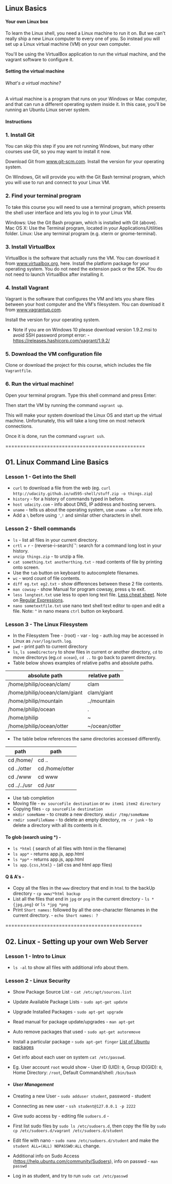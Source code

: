 ## Linux Basics

#### Your own Linux box
To learn the Linux shell, you need a Linux machine to run it on. But we can't really ship a new Linux computer to every one of you. So instead you will set up a Linux virtual machine (VM) on your own computer.

You'll be using the VirtualBox application to run the virtual machine, and the vagrant software to configure it.

#### Setting the virtual machine

###### What's a virtual machine?
A virtual machine is a program that runs on your Windows or Mac computer, and that can run a different operating system inside it. In this case, you'll be running an Ubuntu Linux server system.

#### Instructions
### 1. Install Git
You can skip this step if you are not running Windows, but many other courses use Git, so you may want to install it now.

Download Git from www.git-scm.com. Install the version for your operating system.

On Windows, Git will provide you with the Git Bash terminal program, which you will use to run and connect to your Linux VM.


### 2. Find your terminal program
To take this course you will need to use a terminal program, which presents the shell user interface and lets you log in to your Linux VM.

Windows: Use the Git Bash program, which is installed with Git (above).
Mac OS X: Use the Terminal program, located in your Applications/Utilities folder.
Linux: Use any terminal program (e.g. xterm or gnome-terminal).


### 3. Install VirtualBox
VirtualBox is the software that actually runs the VM. You can download it from www.virtualbox.org, here. Install the platform package for your operating system. You do not need the extension pack or the SDK. You do not need to launch VirtualBox after installing it.

### 4. Install Vagrant
Vagrant is the software that configures the VM and lets you share files between your host computer and the VM's filesystem. You can download it from www.vagrantup.com.

Install the version for your operating system.
* Note if you are on Windows 10 please download version 1.9.2.msi to avoid SSH password prompt error: - https://releases.hashicorp.com/vagrant/1.9.2/

### 5. Download the VM configuration file
Clone or download the project for this course, which includes the file `Vagrantfile`.


### 6. Run the virtual machine!
Open your terminal program. Type this shell command and press Enter:

Then start the VM by running the command `vagrant up`.

This will make your system download the Linux OS and start up the virtual machine. Unfortunately, this will take a long time on most network connections.

Once it is done, run the command `vagrant ssh`.

===============================================

## 01. Linux Command Line Basics

### Lesson 1 - Get into the Shell
* `curl` to download a file from the web (eg. `curl http://udacity.github.io/ud595-shell/stuff.zip -o things.zip`)
* `history` - for a history of commands typed in before.
* `host udacity.com` - info about DNS, IP address and hosting servers.
* `uname` - tells us about the operating system, use `uname -a` for more info.
* Add a `\` before using `'`,`!` and similar other characters in shell.

### Lesson 2 - Shell commands
* `ls` - list all files in your current directory.
* `crtl` + `r` - (reverse-i-search)`': search for a command long lost in your history.
* `unzip things.zip` - to unzip a file.
* `cat something.txt anotherthing.txt` - read contents of file by printing onto screen.
* Use the `tab` button on keyboard to autocomplete filenames.
* `wc` - word count of file contents.
* `diff eg.txt eg2.txt` - show differences between these 2 file contents.
* `man cowsay` - show Manual for program cowsay, press `q` to exit.
* `less longtest.txt` use less to open long text file. [Less cheat sheet](http://sheet.shiar.nl/less). Note on [Regular Expressions](http://codular.com/regex).
* `nano sometextfile.txt` use nano text shell text editor to open and edit a file. Note: `^` in nano means `ctrl` button on keyboard.

### Lesson 3 - The Linux Filesystem
* In the Filesystem Tree - (root) - var - log - auth.log may be accessed in Linux as `/var/log/auth.log`.
* `pwd` - print path to current directory
* `ls`, `ls someDirectory` to show files in current or another directory, `cd` to move directorys (eg.`cd ocean`), `cd ..` to go back to parent directory.
* Table below shows examples of relative paths and absolute paths.

| absolute path                      | relative path           |
| -------------                      | -------------           |
| /home/philip/ocean/clam/           | clam                    |
| /home/philip/ocean/clam/giant      | clam/giant              |
| /home/philip/mountain              | ../mountain             |
| /home/philip/ocean                 | .                       |
| /home/philip                       | ~                       |
| /home/philip/ocean/otter           | ~/ocean/otter           |

* The table below references the same directories accessed differently.

| path                           |  path           |
| ----                           | -----           |
| cd /home/                      | cd ..           |
| cd  ../otter                   | cd /home/otter  |
| cd ./www                       | cd www          |
| cd ../../usr                   | cd /usr         |

* Use tab completion
* Moving file -  `mv sourceFile destination` or `mv item1 item2 directory`
* Copying files - `cp sourceFile destination`
* `mkdir someName` - to create a new directory. `mkdir /tmp/someName`
* `rmdir someFileName` - to delete an empty directory, `rm -r junk` - to delete a directory with all its contents in it.
#### To glob (search using *) -
* `ls *html` ( search of all files with html in the filename)
* `ls app*` - returns app.js, app.html
* `ls *pp*` - returns app.js, app.html
* `ls app.{css,html}` - (all css and html app files)

#### Q & A's -
* Copy all the files in the `www` directory that end in `html` to the backUp directory - `cp www/*html backup`
* List all the files that end in `jpg` or `png` in the current directory - `ls *{jpg,png}` or `ls *jpg *png`
* Print `Short names:` followed by all the one-character filenames in the current directory. - `echo Short names: ?`

==============================================

## 02. Linux - Setting up your own Web Server

### Lesson 1 - Intro to Linux
* `ls -al` to show all files with additional info about them.

### Lesson 2 - Linux Security
* Show Package Source List - `cat /etc/apt/sources.list`
* Update Available Package Lists - `sudo apt-get update`
* Upgrade Installed Packages - `sudo apt-get upgrade`
* Read manual for package update/upgrades - `man apt-get`
* Auto remove packages that used - `sudo apt-get autoremove`
* Install a particular package - `sudo apt-get finger` [List of Ubuntu packages](https://packages.ubuntu.com/)
* Get info about each user on system `cat /etc/passwd`.
* Eg. User account `root` would show - User ID (UID): `0`, Group ID(GID): `0`, Home Directory: `/root`, Default Command/shell: `/bin/bash`

* #### *User Management*
* Creating a new User - `sudo adduser student`, password - student
* Connecting as new user - `ssh student@127.0.0.1 -p 2222`
* Give sudo access by - editing file `sudoers.d` -
* First list sudo files by `sudo ls /etc/sudoers.d`, then copy the file by `sudo cp /etc/sudoers.d/vagrant /etc/sudoers.d/student`
* Edit file with nano - `sudo nano /etc/sudoers.d/student` and make the `student ALL=(ALL) NOPASSWD:ALL` change.
* Additional info on Sudo Access (https://help.ubuntu.com/community/Sudoers), info on passwd - `man passwd`
* Log in as student, and try to run `sudo cat /etc/passwd`

